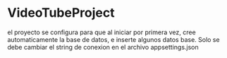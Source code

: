 # VideoTubeProject

el proyecto se configura para que al iniciar por primera vez, cree automaticamente la base de datos, e inserte algunos datos base. Solo se debe cambiar el string de conexion en el archivo appsettings.json

